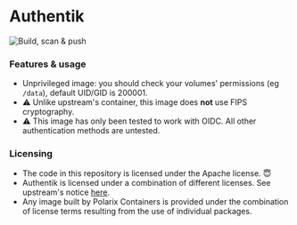 # Authentik

![Build, scan & push](https://github.com/Polarix-Containers/authentik/actions/workflows/build.yml/badge.svg)

### Features & usage
- Unprivileged image: you should check your volumes' permissions (eg `/data`), default UID/GID is 200001.
- ⚠️ Unlike upstream's container, this image does **not** use FIPS cryptography.
- ⚠️ This image has only been tested to work with OIDC. All other authentication methods are untested.

### Licensing
- The code in this repository is licensed under the Apache license. 😇
- Authentik is licensed under a combination of different licenses. See upstream's notice [here](https://github.com/goauthentik/authentik/blob/main/LICENSE). 
- Any image built by Polarix Containers is provided under the combination of license terms resulting from the use of individual packages.
